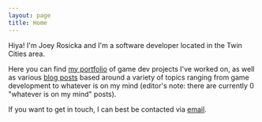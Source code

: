 ```yaml
---
layout: page
title: Home
---
```


Hiya! I'm Joey Rosicka and I'm a software developer located in the Twin Cities area. 

Here you can find [my portfolio](https://www.joeyrosicka.com/projects) of game dev projects I've worked on, as well as various [blog posts](https://www.joeyrosicka.com/blog) based around a variety of topics ranging from game development to whatever is on my mind (editor's note: there are currently 0 "whatever is on my mind" posts).

If you want to get in touch, I can best be contacted via [email](mailto:joseph.erik.rosicka@gmail.com).
